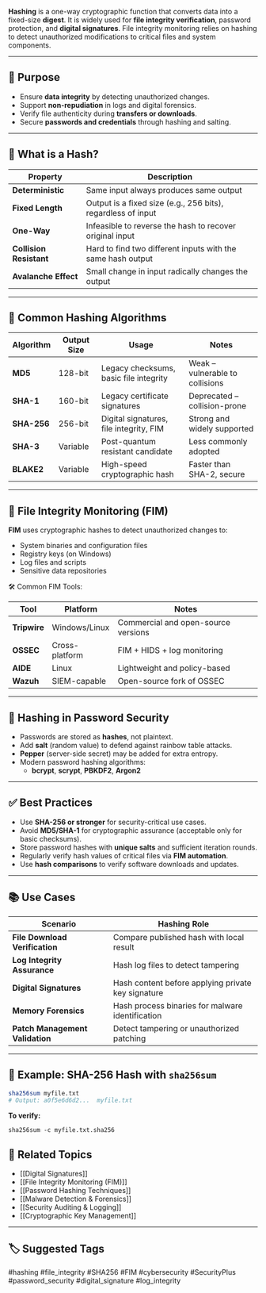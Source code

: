 **Hashing** is a one-way cryptographic function that converts data into a fixed-size **digest**. It is widely used for **file integrity verification**, password protection, and **digital signatures**. File integrity monitoring relies on hashing to detect unauthorized modifications to critical files and system components.

---

## 🎯 Purpose

- Ensure **data integrity** by detecting unauthorized changes.
- Support **non-repudiation** in logs and digital forensics.
- Verify file authenticity during **transfers or downloads**.
- Secure **passwords and credentials** through hashing and salting.

---

## 🧱 What is a Hash?

| Property              | Description                                                   |
|------------------------|---------------------------------------------------------------|
| **Deterministic**       | Same input always produces same output                       |
| **Fixed Length**        | Output is a fixed size (e.g., 256 bits), regardless of input |
| **One-Way**             | Infeasible to reverse the hash to recover original input     |
| **Collision Resistant** | Hard to find two different inputs with the same hash output  |
| **Avalanche Effect**    | Small change in input radically changes the output           |

---

## 🔢 Common Hashing Algorithms

| Algorithm   | Output Size | Usage                                              | Notes                                   |
|-------------|-------------|----------------------------------------------------|------------------------------------------|
| **MD5**      | 128-bit     | Legacy checksums, basic file integrity             | Weak – vulnerable to collisions          |
| **SHA-1**    | 160-bit     | Legacy certificate signatures                      | Deprecated – collision-prone             |
| **SHA-256**  | 256-bit     | Digital signatures, file integrity, FIM            | Strong and widely supported              |
| **SHA-3**    | Variable    | Post-quantum resistant candidate                   | Less commonly adopted                    |
| **BLAKE2**   | Variable    | High-speed cryptographic hash                      | Faster than SHA-2, secure                |

---

## 🧪 File Integrity Monitoring (FIM)

**FIM** uses cryptographic hashes to detect unauthorized changes to:

- System binaries and configuration files
- Registry keys (on Windows)
- Log files and scripts
- Sensitive data repositories

🛠 Common FIM Tools:

| Tool               | Platform       | Notes                                      |
|--------------------|----------------|--------------------------------------------|
| **Tripwire**        | Windows/Linux  | Commercial and open-source versions        |
| **OSSEC**           | Cross-platform | FIM + HIDS + log monitoring                |
| **AIDE**            | Linux          | Lightweight and policy-based               |
| **Wazuh**           | SIEM-capable   | Open-source fork of OSSEC                  |

---

## 🔐 Hashing in Password Security

- Passwords are stored as **hashes**, not plaintext.
- Add **salt** (random value) to defend against rainbow table attacks.
- **Pepper** (server-side secret) may be added for extra entropy.
- Modern password hashing algorithms:
  - **bcrypt**, **scrypt**, **PBKDF2**, **Argon2**

---

## ✅ Best Practices

- Use **SHA-256 or stronger** for security-critical use cases.
- Avoid **MD5/SHA-1** for cryptographic assurance (acceptable only for basic checksums).
- Store password hashes with **unique salts** and sufficient iteration rounds.
- Regularly verify hash values of critical files via **FIM automation**.
- Use **hash comparisons** to verify software downloads and updates.

---

## 📚 Use Cases

| Scenario                          | Hashing Role                                        |
|-----------------------------------|-----------------------------------------------------|
| **File Download Verification**     | Compare published hash with local result            |
| **Log Integrity Assurance**        | Hash log files to detect tampering                  |
| **Digital Signatures**             | Hash content before applying private key signature  |
| **Memory Forensics**               | Hash process binaries for malware identification    |
| **Patch Management Validation**    | Detect tampering or unauthorized patching           |

---

## 🔎 Example: SHA-256 Hash with `sha256sum`

```bash
sha256sum myfile.txt
# Output: a0f5e6d6d2...  myfile.txt
```

**To verify:**
```
sha256sum -c myfile.txt.sha256
```

## 🧩 Related Topics

- [[Digital Signatures]]
- [[File Integrity Monitoring (FIM)]]
- [[Password Hashing Techniques]]
- [[Malware Detection & Forensics]]
- [[Security Auditing & Logging]]
- [[Cryptographic Key Management]]

---

## 🏷 Suggested Tags

#hashing #file_integrity #SHA256 #FIM #cybersecurity #SecurityPlus #password_security #digital_signature #log_integrity